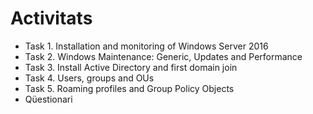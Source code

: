 # Activitats

* Task 1. Installation and monitoring of Windows Server 2016
* Task 2. Windows Maintenance: Generic, Updates and Performance
* Task 3. Install Active Directory and first domain join
* Task 4. Users, groups and OUs
* Task 5. Roaming profiles and Group Policy Objects
* Qüestionari

